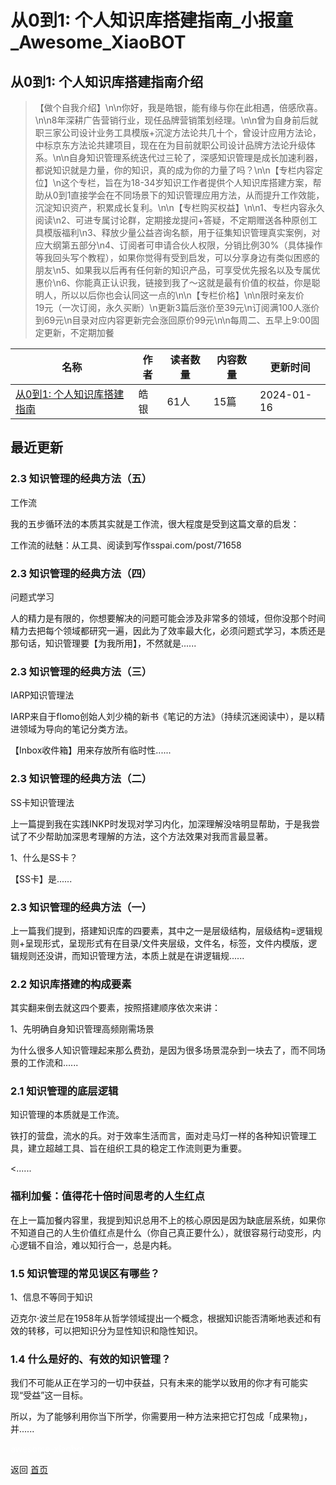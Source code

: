 # 从0到1: 个人知识库搭建指南_小报童_Awesome_XiaoBOT

## 从0到1: 个人知识库搭建指南介绍
> 【做个自我介绍】\n\n你好，我是皓银，能有缘与你在此相遇，倍感欣喜。\n\n8年深耕广告营销行业，现任品牌营销策划经理。\n\n曾为自身前后就职三家公司设计业务工具模版+沉淀方法论共几十个，曾设计应用方法论，中标京东方法论共建项目，现在在为目前就职公司设计品牌方法论升级体系。\n\n自身知识管理系统迭代过三轮了，深感知识管理是成长加速利器，都说知识就是力量，你的知识，真的成为你的力量了吗？\n\n【专栏内容定位】\n这个专栏，旨在为18-34岁知识工作者提供个人知识库搭建方案，帮助从0到1直接学会在不同场景下的知识管理应用方法，从而提升工作效能，沉淀知识资产，积累成长复利。\n\n【专栏购买权益】\n\n1、专栏内容永久阅读\n2、可进专属讨论群，定期接龙提问+答疑，不定期赠送各种原创工具模版福利\n3、释放少量公益咨询名额，用于征集知识管理真实案例，对应大纲第五部分\n4、订阅者可申请合伙人权限，分销比例30%（具体操作等我回头写个教程），如果你觉得有受到启发，可以分享身边有类似困惑的朋友\n5、如果我以后再有任何新的知识产品，可享受优先报名以及专属优惠价\n6、你能真正认识我，链接到我了～这就是最有价值的权益，你是聪明人，所以以后你也会认同这一点的\n\n【专栏价格】\n\n限时亲友价  
19元（一次订阅，永久买断）\n更新3篇后涨价至39元\n订阅满100人涨价到69元\n目录对应内容更新完会涨回原价99元\n\n每周二、五早上9:00固定更新，不定期加餐  
  


|名称|作者|读者数量|内容数量|更新时间|
|---|---|---|---|---|
|[从0到1: 个人知识库搭建指南](https://xiaobot.net/p/01zhishiku?refer=9c3f1c95-a052-465a-9902-f6d75080262a)|皓银|61人|15篇|2024-01-16|

## 最近更新
### 2.3 知识管理的经典方法（五）

工作流

我的五步循环法的本质其实就是工作流，很大程度是受到这篇文章的启发：

工作流的祛魅：从工具、阅读到写作sspai.com/post/71658

### 2.3 知识管理的经典方法（四）

问题式学习

人的精力是有限的，你想要解决的问题可能会涉及非常多的领域，但你没那个时间精力去把每个领域都研究一遍，因此为了效率最大化，必须问题式学习，本质还是那句话，知识管理要【为我所用】，不然就是......

### 2.3 知识管理的经典方法（三）

IARP知识管理法

IARP来自于flomo创始人刘少楠的新书《笔记的方法》（持续沉迷阅读中），是以精进领域为导向的笔记分类方法。

【Inbox收件箱】用来存放所有临时性......

### 2.3 知识管理的经典方法（二）

SS卡知识管理法

上一篇提到我在实践INKP时发现对学习内化，加深理解没啥明显帮助，于是我尝试了不少帮助加深思考理解的方法，这个方法效果对我而言最显著。

1、什么是SS卡？

【SS卡】是......

### 2.3 知识管理的经典方法（一）

上一篇我们提到，搭建知识库的四要素，其中之一是层级结构，层级结构=逻辑规则+呈现形式，呈现形式有在目录/文件夹层级，文件名，标签，文件内模版，逻辑规则还没讲，而知识管理方法，本质上就是在讲逻辑规......

### 2.2 知识库搭建的构成要素

其实翻来倒去就这四个要素，按照搭建顺序依次来讲：

1、先明确自身知识管理高频刚需场景

为什么很多人知识管理起来那么费劲，是因为很多场景混杂到一块去了，而不同场景的工作流和......

### 2.1 知识管理的底层逻辑

知识管理的本质就是工作流。

铁打的营盘，流水的兵。对于效率生活而言，面对走马灯一样的各种知识管理工具，建立超越工具、旨在组织工具的稳定工作流则更为重要。

<......

### 福利加餐：值得花十倍时间思考的人生红点

在上一篇加餐内容里，我提到知识总用不上的核心原因是因为缺底层系统，如果你不知道自己的人生价值红点是什么（你自己真正要什么），就很容易行动变形，内心逻辑不自洽，难以知行合一，总是内耗。

### 1.5 知识管理的常见误区有哪些？

1、信息不等同于知识

迈克尔·波兰尼在1958年从哲学领域提出一个概念，根据知识能否清晰地表述和有效的转移，可以把知识分为显性知识和隐性知识。

### 1.4 什么是好的、有效的知识管理？

我们不可能从正在学习的一切中获益，只有未来的能学以致用的你才有可能实现“受益”这一目标。

​ ​所以，为了能够利用你当下所学，你需要用一种方法来把它打包成「成果物」，并......


<a href="https://github.com/Reno9527/awesome-xiaobot" style="color: white; text-decoration: none;">awesome-xiaobot</a>

返回 [首页](../README.md)
